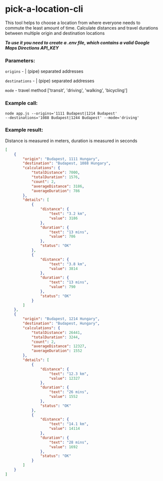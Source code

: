 # pick-a-location-cli

This tool helps to choose a location from where everyone needs to commute the least amount of time. Calculate distances and travel durations between multiple origin and destination locations

***To use it you need to create a .env file, which contains a valid Google Maps Directions API_KEY***

### Parameters:
<code>origins</code> - | (pipe) separated addresses

<code>destinations</code> - | (pipe) separated addresses

<code>mode</code> - travel method ['transit', 'driving', 'walking', 'bicycling']

### Example call:

<code>node app.js --origins='1111 Budapest|1214 Budapest' --destinations='1088 Budapest|1244 Budapest' --mode='driving'</code>

### Example result:

Distance is measured in meters, duration is measured in seconds

```json
[
    {
        "origin": "Budapest, 1111 Hungary",
        "destination": "Budapest, 1088 Hungary",
        "calculations": {
            "totalDistance": 7000,
            "totalDuration": 1576,
            "count": 2,
            "averageDistance": 3186,
            "averageDuration": 786
        },
        "details": [
            {
                "distance": {
                    "text": "3.2 km",
                    "value": 3186
                },
                "duration": {
                    "text": "13 mins",
                    "value": 786
                },
                "status": "OK"
            },
            {
                "distance": {
                    "text": "3.8 km",
                    "value": 3814
                },
                "duration": {
                    "text": "13 mins",
                    "value": 790
                },
                "status": "OK"
            }
        ]
    },
    {
        "origin": "Budapest, 1214 Hungary",
        "destination": "Budapest, Hungary",
        "calculations": {
            "totalDistance": 26441,
            "totalDuration": 3244,
            "count": 2,
            "averageDistance": 12327,
            "averageDuration": 1552
        },
        "details": [
            {
                "distance": {
                    "text": "12.3 km",
                    "value": 12327
                },
                "duration": {
                    "text": "26 mins",
                    "value": 1552
                },
                "status": "OK"
            },
            {
                "distance": {
                    "text": "14.1 km",
                    "value": 14114
                },
                "duration": {
                    "text": "28 mins",
                    "value": 1692
                },
                "status": "OK"
            }
        ]
    }
]
```
